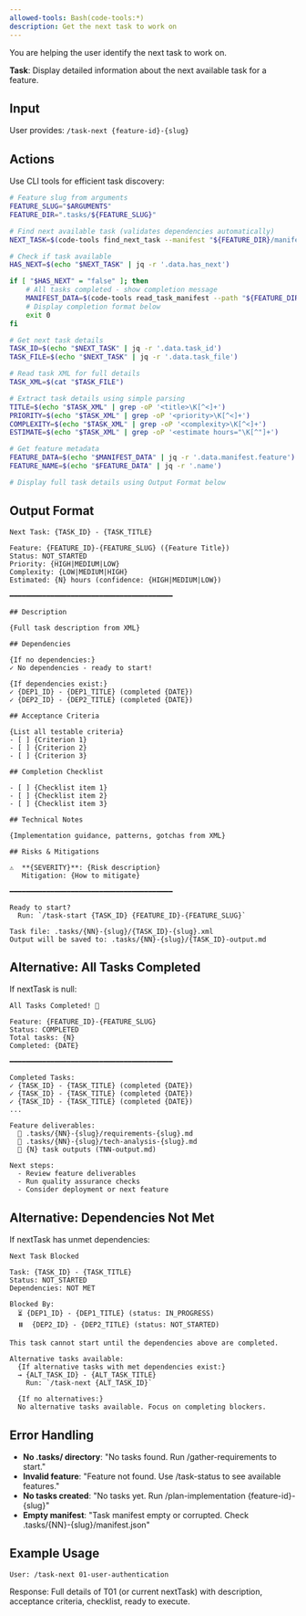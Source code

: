 ```yaml
---
allowed-tools: Bash(code-tools:*)
description: Get the next task to work on
---
```


You are helping the user identify the next task to work on.

**Task**: Display detailed information about the next available task for a feature.

## Input

User provides: `/task-next {feature-id}-{slug}`

## Actions

Use CLI tools for efficient task discovery:

```bash
# Feature slug from arguments
FEATURE_SLUG="$ARGUMENTS"
FEATURE_DIR=".tasks/${FEATURE_SLUG}"

# Find next available task (validates dependencies automatically)
NEXT_TASK=$(code-tools find_next_task --manifest "${FEATURE_DIR}/manifest.json")

# Check if task available
HAS_NEXT=$(echo "$NEXT_TASK" | jq -r '.data.has_next')

if [ "$HAS_NEXT" = "false" ]; then
    # All tasks completed - show completion message
    MANIFEST_DATA=$(code-tools read_task_manifest --path "${FEATURE_DIR}/manifest.json")
    # Display completion format below
    exit 0
fi

# Get next task details
TASK_ID=$(echo "$NEXT_TASK" | jq -r '.data.task_id')
TASK_FILE=$(echo "$NEXT_TASK" | jq -r '.data.task_file')

# Read task XML for full details
TASK_XML=$(cat "$TASK_FILE")

# Extract task details using simple parsing
TITLE=$(echo "$TASK_XML" | grep -oP '<title>\K[^<]+')
PRIORITY=$(echo "$TASK_XML" | grep -oP '<priority>\K[^<]+')
COMPLEXITY=$(echo "$TASK_XML" | grep -oP '<complexity>\K[^<]+')
ESTIMATE=$(echo "$TASK_XML" | grep -oP '<estimate hours="\K[^"]+')

# Get feature metadata
FEATURE_DATA=$(echo "$MANIFEST_DATA" | jq -r '.data.manifest.feature')
FEATURE_NAME=$(echo "$FEATURE_DATA" | jq -r '.name')

# Display full task details using Output Format below
```

## Output Format

```
Next Task: {TASK_ID} - {TASK_TITLE}

Feature: {FEATURE_ID}-{FEATURE_SLUG} ({Feature Title})
Status: NOT_STARTED
Priority: {HIGH|MEDIUM|LOW}
Complexity: {LOW|MEDIUM|HIGH}
Estimated: {N} hours (confidence: {HIGH|MEDIUM|LOW})

━━━━━━━━━━━━━━━━━━━━━━━━━━━━━━━━━━━━━━━━

## Description

{Full task description from XML}

## Dependencies

{If no dependencies:}
✓ No dependencies - ready to start!

{If dependencies exist:}
✓ {DEP1_ID} - {DEP1_TITLE} (completed {DATE})
✓ {DEP2_ID} - {DEP2_TITLE} (completed {DATE})

## Acceptance Criteria

{List all testable criteria}
- [ ] {Criterion 1}
- [ ] {Criterion 2}
- [ ] {Criterion 3}

## Completion Checklist

- [ ] {Checklist item 1}
- [ ] {Checklist item 2}
- [ ] {Checklist item 3}

## Technical Notes

{Implementation guidance, patterns, gotchas from XML}

## Risks & Mitigations

⚠️  **{SEVERITY}**: {Risk description}
   Mitigation: {How to mitigate}

━━━━━━━━━━━━━━━━━━━━━━━━━━━━━━━━━━━━━━━━

Ready to start?
  Run: `/task-start {TASK_ID} {FEATURE_ID}-{FEATURE_SLUG}`

Task file: .tasks/{NN}-{slug}/{TASK_ID}-{slug}.xml
Output will be saved to: .tasks/{NN}-{slug}/{TASK_ID}-output.md
```

## Alternative: All Tasks Completed

If nextTask is null:

```
All Tasks Completed! 🎉

Feature: {FEATURE_ID}-{FEATURE_SLUG}
Status: COMPLETED
Total tasks: {N}
Completed: {DATE}

━━━━━━━━━━━━━━━━━━━━━━━━━━━━━━━━━━━━━━━━

Completed Tasks:
✓ {TASK_ID} - {TASK_TITLE} (completed {DATE})
✓ {TASK_ID} - {TASK_TITLE} (completed {DATE})
✓ {TASK_ID} - {TASK_TITLE} (completed {DATE})
...

Feature deliverables:
  📄 .tasks/{NN}-{slug}/requirements-{slug}.md
  📄 .tasks/{NN}-{slug}/tech-analysis-{slug}.md
  📁 {N} task outputs (TNN-output.md)

Next steps:
  - Review feature deliverables
  - Run quality assurance checks
  - Consider deployment or next feature
```

## Alternative: Dependencies Not Met

If nextTask has unmet dependencies:

```
Next Task Blocked

Task: {TASK_ID} - {TASK_TITLE}
Status: NOT_STARTED
Dependencies: NOT MET

Blocked By:
  ⏳ {DEP1_ID} - {DEP1_TITLE} (status: IN_PROGRESS)
  ⏸️  {DEP2_ID} - {DEP2_TITLE} (status: NOT_STARTED)

This task cannot start until the dependencies above are completed.

Alternative tasks available:
  {If alternative tasks with met dependencies exist:}
  → {ALT_TASK_ID} - {ALT_TASK_TITLE}
    Run: `/task-next {ALT_TASK_ID}`

  {If no alternatives:}
  No alternative tasks available. Focus on completing blockers.
```

## Error Handling

- **No .tasks/ directory**: "No tasks found. Run /gather-requirements to start."
- **Invalid feature**: "Feature not found. Use /task-status to see available features."
- **No tasks created**: "No tasks yet. Run /plan-implementation {feature-id}-{slug}"
- **Empty manifest**: "Task manifest empty or corrupted. Check .tasks/{NN}-{slug}/manifest.json"

## Example Usage

```
User: /task-next 01-user-authentication
```

Response: Full details of T01 (or current nextTask) with description, acceptance criteria, checklist, ready to execute.
